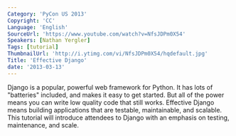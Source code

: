 ```yaml
---
Category: 'PyCon US 2013'
Copyright: 'CC'
Language: 'English'
SourceUrl: 'https://www.youtube.com/watch?v=NfsJDPm0X54'
Speakers: [Nathan Yergler]
Tags: [tutorial]
ThumbnailUrl: 'http://i.ytimg.com/vi/NfsJDPm0X54/hqdefault.jpg'
Title: 'Effective Django'
date: '2013-03-13'
---
```

Django is a popular, powerful web framework for Python. It has lots of "batteries" included, and makes it easy to get started. But all of the power means you can write low quality code that still works. Effective Django means building applications that are testable, maintainable, and scalable. This tutorial will introduce attendees to Django with an emphasis on testing, maintenance, and scale.

